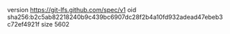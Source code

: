 version https://git-lfs.github.com/spec/v1
oid sha256:b2c5ab82218240b9c439bc6907dc28f2b4a10fd932adead47ebeb3c72ef4921f
size 5602
